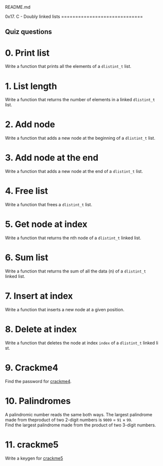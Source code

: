 README.md                                                                          
                                                                                
0x17. C - Doubly linked lists                                                      =============================                                                      
                                                                                  
Quiz questions                                                                     
--------------                                                                     
                                                                                  
# 0\. Print list                                                                   
Write a function that prints all the elements of a `dlistint_t` list.              
                                                                                  
# 1\. List length                                                                  
Write a function that returns the number of elements in a linked `dlistint_t` list.                                                                                  
# 2\. Add node                                                                     
Write a function that adds a new node at the beginning of a `dlistint_t` list.                                                                                       
# 3\. Add node at the end                                                          
Write a function that adds a new node at the end of a `dlistint_t` list.           
                                                                                 
# 4\. Free list                                                                    
Write a function that frees a `dlistint_t` list.                                                                                                                    
# 5\. Get node at index                                                            
Write a function that returns the nth node of a `dlistint_t` linked list.          
                                                                                  
# 6\. Sum list                                                                     
Write a function that returns the sum of all the data (n) of a `dlistint_t` linked 
list.                                                                              
                                                                                  
# 7\. Insert at index                                                              
Write a function that inserts a new node at a given position.                                                                                                        
# 8\. Delete at index                                                              
Write a function that deletes the node at index `index` of a `dlistint_t` linked li
st.                                                                                                                                                                  
# 9\. Crackme4                                                                     
Find the password for [crackme4](https://github.com/holbertonschool/0x17.c "crackme
4").                                                                                                                                                                
# 10\. Palindromes                                                                 
A palindromic number reads the same both ways. The largest palindrome made from theproduct of two 2-digit numbers is `9009` = `91` × `99`.                           
Find the largest palindrome made from the product of two 3-digit numbers.          
                                                                              
# 11\. crackme5                                                                    
Write a keygen for [crackme5](https://github.com/holbertonschool/0x17.c "crackme5")
